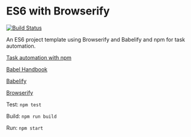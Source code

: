 # ES6 with Browserify

[![Build Status](https://travis-ci.org/jdtibbs/template_babelify.svg?branch=master)](https://travis-ci.org/jdtibbs/template_babelify)

An ES6 project template using Browserify and Babelify and npm for task automation. 

[Task automation with npm](http://substack.net/task_automation_with_npm_run)

[Babel Handbook](https://github.com/thejameskyle/babel-handbook)

[Babelify](https://github.com/babel/babelify)

[Browserify](http://browserify.org/)

Test: `npm test`

Build: `npm run build`

Run: `npm start`